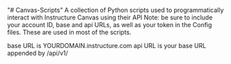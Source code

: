 "# Canvas-Scripts"
A collection of Python scripts used to programmatically interact with Instructure Canvas using their API
Note: be sure to include your account ID, base and api URLs, as well as your token in the Config files.
These are used in most of the scripts.

base URL is YOURDOMAIN.instructure.com
api URL is your base URL appended by /api/v1/